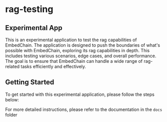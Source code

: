 # rag-testing

## Experimental App

This is an experimental application to test the rag capabilities of EmbedChain. The application is designed to push the boundaries of what's possible with EmbedChain, exploring its rag capabilities in depth. This includes testing various scenarios, edge cases, and overall performance. The goal is to ensure that EmbedChain can handle a wide range of rag-related tasks efficiently and effectively.

## Getting Started
To get started with this experimental application, please follow the steps below:

<!-- 1. Clone the repository to your local machine using `git clone <repository-url>`.
2. Navigate to the cloned directory.
3. Install the necessary dependencies by running `npm install`.
4. Start the application by executing `npm start`. -->

For more detailed instructions, please refer to the documentation in the `docs` folder